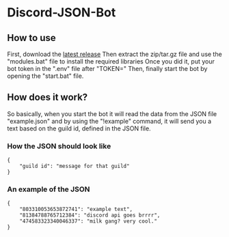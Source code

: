# Discord-JSON-Bot
## How to use
First, download the [latest release](https://github.com/Kheeto/Discord-JSON-Bot/releases)
Then extract the zip/tar.gz file and use the "modules.bat" file to install the required libraries
Once you did it, put your bot token in the ".env" file after "TOKEN="
Then, finally start the bot by opening the "start.bat" file.

## How does it work?
So basically, when you start the bot it will read the data from the JSON file "example.json" and by using the "!example" command, it will send you a text based on the guild id, defined in the JSON file.

### How the JSON should look like
```
{
    "guild id": "message for that guild"
}
```
### An example of the JSON
```
{
    "803310053653872741": "example text",
    "81384788765712384": "discord api goes brrrr",
    "474583323340046337": "milk gang? very cool."
}
```
